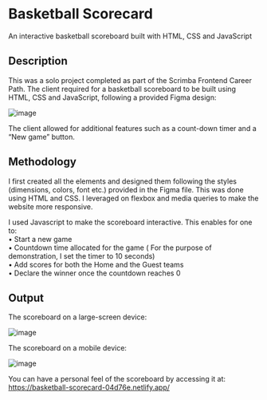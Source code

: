 # Basketball Scorecard

An interactive basketball scoreboard built with HTML, CSS and JavaScript

## Description
This was a solo project completed as part of the Scrimba Frontend Career Path. The client required for a basketball scoreboard to be built using HTML, CSS and JavaScript, following a provided Figma design:

![image](https://github.com/HarrietKerubo/scorecard/assets/35400599/8f9eb701-06c3-4a80-be61-5980c133688b)

The client allowed for additional features such as a count-down timer and a “New game” button.

## Methodology
I first created all the elements and designed them following the styles (dimensions, colors, font etc.) provided in the Figma file. This was done using HTML and CSS. I leveraged on flexbox and media queries to make the website more responsive. 

I used Javascript to make the scoreboard interactive. This enables for one to: </br>
•	Start a new game </br>
•	Countdown time allocated for the game ( For the purpose of demonstration, I set the timer to 10 seconds) </br>
•	Add scores for both the Home and the Guest teams </br>
•	Declare the winner once the countdown reaches 0 </br>

## Output

The scoreboard on a large-screen device:


![image](https://github.com/HarrietKerubo/scorecard/assets/35400599/b299692f-b91e-4caf-8abf-271411b08b46)

The scoreboard on a mobile device:


![image](https://github.com/HarrietKerubo/scorecard/assets/35400599/b72d1822-42f3-476c-bc21-530994194c76)

You can have a personal feel of the scoreboard by accessing it at: https://basketball-scorecard-04d76e.netlify.app/



